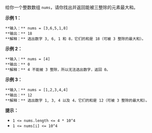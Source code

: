 给你一个整数数组 `nums`，请你找出并返回能被三整除的元素最大和。



**示例 1：**

    
    
    **输入：** nums = [3,6,5,1,8]
    **输出：** 18
    **解释：** 选出数字 3, 6, 1 和 8，它们的和是 18（可被 3 整除的最大和）。

**示例 2：**

    
    
    **输入：** nums = [4]
    **输出：** 0
    **解释：** 4 不能被 3 整除，所以无法选出数字，返回 0。
    

**示例 3：**

    
    
    **输入：** nums = [1,2,3,4,4]
    **输出：** 12
    **解释：** 选出数字 1, 3, 4 以及 4，它们的和是 12（可被 3 整除的最大和）。
    



**提示：**

  * `1 <= nums.length <= 4 * 10^4`
  * `1 <= nums[i] <= 10^4`

